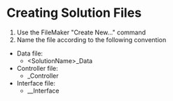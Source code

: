 # Creating Solution Files
1. Use the FileMaker "Create New..." command
1. Name the file according to the following convention
  * Data file:
    * \<SolutionName\>\_Data
  * Controller file:
    * <SolutionName>\_Controller
  * Interface file:
    * <SolutionName>\_<InterfaceDescription>\_Interface
